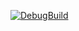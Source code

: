 [![DebugBuild](https://github.com/Irufemi/CG3/actions/workflows/DebugBuild.yml/badge.svg)](https://github.com/Irufemi/CG3/actions/workflows/DebugBuild.yml)
